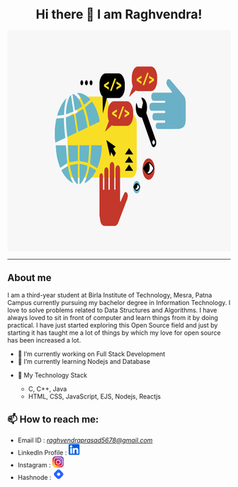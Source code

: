 <h1 align="center"> Hi there 👋 I am Raghvendra! </h1>

<p align="center">
  <img width="1200" height="500" src="FrontImage.png">
</p>

****

## About me
I am a third-year student at Birla Institute of Technology, Mesra, Patna Campus currently pursuing my bachelor degree in Information Technology. I love to solve problems related to Data Structures and Algorithms. I have always loved to sit in front of computer and learn things from it by doing practical. I have just started exploring this Open Source field and just by starting it has taught me a lot of things by which my love for open source has been increased a lot. 

- 🔭 I’m currently working on Full Stack Development
- 🌱 I’m currently learning Nodejs and Database
<!-- - 👯 I’m looking to collaborate on WebDev projects and C, C++ and Java based projects  -->
- 🌴 My Technology Stack

     *  C, C++, Java
     *  HTML, CSS, JavaScript, EJS, Nodejs, Reactjs
<!-- -   -->
<!-- - 🤔 I’m looking for help with  -->
<!-- - 💬 Ask me about ... -->

## 📫 How to reach me:
   *  Email ID : <i>raghvendraprasad5678@gmail.com</i>
   *  LinkedIn Profile : <a href="https://www.linkedin.com/in/raghvendra-prasad-srivastava-a665a81a3/">
        <img src="LinkedIn.png" alt="LinkedIn img" width="25" height="25">
      </a>
   *  Instagram : <a href="https://www.instagram.com/raghavraj_2_y_7/">
        <img src="instagram.png" alt="Instagram img" width="25" height="25">
      </a>
   *  Hashnode : <a href="https://hashnode.com/@raghavraj-27">
        <img src="HASHNODE.png" alt="Hashnode img" width="25" height="25">
      </a>
<!-- - 😄 Pronouns: ...
- ⚡ Fun fact: ...
 -->
